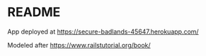 # README

App deployed at https://secure-badlands-45647.herokuapp.com/

Modeled after https://www.railstutorial.org/book/